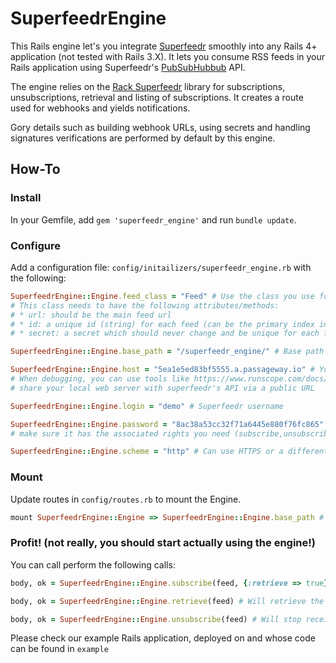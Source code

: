 # SuperfeedrEngine

This Rails engine let's you integrate [Superfeedr](https://superfeedr.com) smoothly into any Rails 4+ application (not tested with Rails 3.X). It lets you consume RSS feeds in your Rails application using Superfeedr's [PubSubHubbub](http://documentation.superfeedr.com/subscribers.html#webhooks) API.

The engine relies on the [Rack Superfeedr](https://rubygems.org/gems/rack-superfeedr) library for subscriptions, unsubscriptions, retrieval and listing of subscriptions. It creates a route used for webhooks and yields notifications.

Gory details such as building webhook URLs, using secrets and handling signatures verifications are performed by default by this engine.

## How-To

### Install

In your Gemfile, add `gem 'superfeedr_engine'` and run `bundle update`.

### Configure

Add a configuration file: `config/initailizers/superfeedr_engine.rb` with the following:

```ruby
SuperfeedrEngine::Engine.feed_class = "Feed" # Use the class you use for feeds. (Its name as a string)
# This class needs to have the following attributes/methods:
# * url: should be the main feed url
# * id: a unique id (string) for each feed (can be the primary index in your relational table)
# * secret: a secret which should never change and be unique for each feed. It must be hard to guess. (a md5 or sha1 string works fine!)

SuperfeedrEngine::Engine.base_path = "/superfeedr_engine/" # Base path for the engine don't forget the trailing /

SuperfeedrEngine::Engine.host = "5ea1e5ed83bf5555.a.passageway.io" # Your hostname (no http). Used for webhooks! 
# When debugging, you can use tools like https://www.runscope.com/docs/passageway to 
# share your local web server with superfeedr's API via a public URL

SuperfeedrEngine::Engine.login = "demo" # Superfeedr username

SuperfeedrEngine::Engine.password = "8ac38a53cc32f71a6445e880f76fc865" # Token value
# make sure it has the associated rights you need (subscribe,unsubscribe,retrieve,list)

SuperfeedrEngine::Engine.scheme = "http" # Can use HTTPS or a different port with SuperfeedrEngine::Engine.port
```

### Mount

Update routes in `config/routes.rb` to mount the Engine.

```ruby
mount SuperfeedrEngine::Engine => SuperfeedrEngine::Engine.base_path # Use the same to set path in the engine initialization!
```

### Profit! (not really, you should start actually using the engine!)

You can call perform the following calls:

```ruby
body, ok = SuperfeedrEngine::Engine.subscribe(feed, {:retrieve => true}) # Will subscribe your application to the feed object and will retrieve its past content yielded as a JSON string in body.

body, ok = SuperfeedrEngine::Engine.retrieve(feed) # Will retrieve the past content of a feed (but you must be subscribed to it first)

body, ok = SuperfeedrEngine::Engine.unsubscribe(feed) # Will stop receiving notifications when a feed changes.
```

Please check our example Rails application, deployed on  and whose code can be found in `example`


